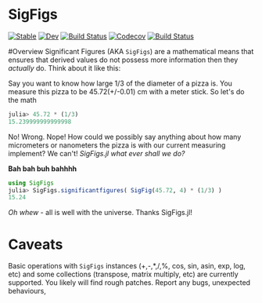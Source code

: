 # SigFigs

[![Stable](https://img.shields.io/badge/docs-stable-blue.svg)](https://caseykneale.github.io/SigFigs.jl/stable)
[![Dev](https://img.shields.io/badge/docs-dev-blue.svg)](https://caseykneale.github.io/SigFigs.jl/dev)
[![Build Status](https://travis-ci.com/caseykneale/SigFigs.jl.svg?branch=master)](https://travis-ci.com/caseykneale/SigFigs.jl)
[![Codecov](https://codecov.io/gh/caseykneale/SigFigs.jl/branch/master/graph/badge.svg)](https://codecov.io/gh/caseykneale/SigFigs.jl)
[![Build Status](https://api.cirrus-ci.com/github/caseykneale/SigFigs.jl.svg)](https://cirrus-ci.com/github/caseykneale/SigFigs.jl)


#Overview
Significant Figures (AKA `SigFigs`) are a mathematical means that ensures that derived values do not possess more information then they *actually* do. Think about it like this:

Say you want to know how large 1/3 of the diameter of a pizza is. You measure this pizza to be 45.72(+/-0.01) cm with a meter stick. So let's do the math
```Julia
julia> 45.72 * (1/3)
15.239999999999998
```
No! Wrong. Nope! How could we possibly say anything about how many micrometers or nanometers the pizza is with our current measuring implement? We can't! *SigFigs.jl what ever shall we do?*

**Bah bah buh bahhhh**
```Julia
using SigFigs
julia> SigFigs.significantfigures( SigFig(45.72, 4) * (1/3) )
15.24
```

*Oh whew* - all is well with the universe. Thanks SigFigs.jl!

# Caveats
Basic operations with `SigFigs` instances (+,-,\*,\/,\%, cos, sin, asin, exp, log, etc) and some collections (transpose, matrix multiply, etc) are currently supported. You likely will find rough patches. Report any bugs, unexpected behaviours,
